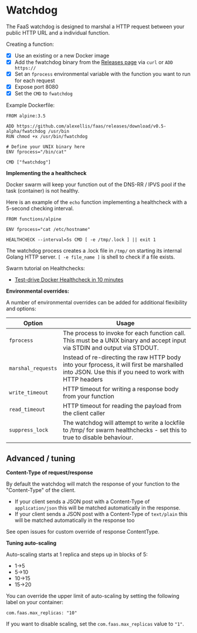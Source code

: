 Watchdog
==========

The FaaS watchdog is designed to marshal a HTTP request between your public HTTP URL and a individual function.

Creating a function:

- [x] Use an existing or a new Docker image
- [x] Add the fwatchdog binary from the [Releases page](https://github.com/alexellis/faas/releases) via `curl` or `ADD https://`
- [x] Set an `fprocess` environmental variable with the function you want to run for each request
- [x] Expose port 8080
- [x] Set the `CMD` to `fwatchdog`

Example Dockerfile:

```
FROM alpine:3.5

ADD https://github.com/alexellis/faas/releases/download/v0.5-alpha/fwatchdog /usr/bin
RUN chmod +x /usr/bin/fwatchdog

# Define your UNIX binary here
ENV fprocess="/bin/cat"

CMD ["fwatchdog"]
```

**Implementing the a healthcheck**

Docker swarm will keep your function out of the DNS-RR / IPVS pool if the task (container) is not healthy.

Here is an example of the `echo` function implementing a healthcheck with a 5-second checking interval.

```
FROM functions/alpine

ENV fprocess="cat /etc/hostname"

HEALTHCHECK --interval=5s CMD [ -e /tmp/.lock ] || exit 1
```

The watchdog process creates a .lock file in `/tmp/` on starting its internal Golang HTTP server. `[ -e file_name ]` is shell to check if a file exists.

Swarm tutorial on Healthchecks:

 * [Test-drive Docker Healthcheck in 10 minutes](http://blog.alexellis.io/test-drive-healthcheck/)

**Environmental overrides:**

A number of environmental overrides can be added for additional flexibility and options:

| Option                 | Usage             |
|------------------------|--------------|
| `fprocess`             | The process to invoke for each function call. This must be a UNIX binary and accept input via STDIN and output via STDOUT.  |
| `marshal_requests`     | Instead of re-directing the raw HTTP body into your fprocess, it will first be marshalled into JSON. Use this if you need to work with HTTP headers |
| `write_timeout`        | HTTP timeout for writing a response body from your function  |
| `read_timeout`         | HTTP timeout for reading the payload from the client caller  |
| `suppress_lock`        | The watchdog will attempt to write a lockfile to /tmp/ for swarm healthchecks - set this to true to disable behaviour. |

## Advanced / tuning

**Content-Type of request/response**

By default the watchdog will match the response of your function to the "Content-Type" of the client.

* If your client sends a JSON post with a Content-Type of `application/json` this will be matched automatically in the response.
* If your client sends a JSON post with a Content-Type of `text/plain` this will be matched automatically in the response too

See open issues for custom override of response ContentType.


**Tuning auto-scaling**

Auto-scaling starts at 1 replica and steps up in blocks of 5:

* 1->5
* 5->10
* 10->15
* 15->20

You can override the upper limit of auto-scaling by setting the following label on your container:

```
com.faas.max_replicas: "10"
```

If you want to disable scaling, set the `com.faas.max_replicas` value to `"1"`.
